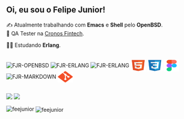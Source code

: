 ## Oi, eu sou o Felipe Junior!
  
✍️ Atualmente trabalhando com **Emacs** e **Shell** pelo **OpenBSD**.  
🔭 QA Tester na [Cronos Fintech](https://cronosfintech.com.br/).

👨‍🎓 Estudando **Erlang**.

<div style="display: inline_block"><br>  
  <img align="center" alt="FJR-OPENBSD" height="30" width="40" src="https://cloud.githubusercontent.com/assets/566201/5627077/bc543184-958b-11e4-94f5-d1bddac33dfd.png">
  <img align="center" alt="FJR-ERLANG" height="30" width="40" src="https://learnyousomeerlang.com/static/img/erlang.png">
  <img align="center" alt="FJR-ERLANG" height="30" width="40" src="https://upload.wikimedia.org/wikipedia/commons/0/08/EmacsIcon.svg">
  <img align="center" alt="FJR-HTML" height="30" width="40" src="https://raw.githubusercontent.com/devicons/devicon/master/icons/html5/html5-original.svg">
  <img align="center" alt="FJR-CSS" height="30" width="40" src="https://raw.githubusercontent.com/devicons/devicon/master/icons/css3/css3-original.svg">
  <img align="center" alt="FJR-FIGMA" height="30" width="40" src="https://raw.githubusercontent.com/devicons/devicon/master/icons/figma/figma-original.svg">
  <img align="center" alt="FJR-MARKDOWN" height="30" width="40" src="https://static-00.iconduck.com/assets.00/markdown-icon-512x512-bfxegudd.png">
  <img align="center" alt="FJR-GIT" height="30" width="40" src="https://raw.githubusercontent.com/devicons/devicon/master/icons/git/git-original.svg">
</div>
  
  ##
 
<div> 
  <a href = "mailto:felipegd.jr@gmail.com"><img src="https://img.shields.io/badge/-Gmail-%23333?style=for-the-badge&logo=gmail&logoColor=white" target="_blank"></a>
  <a href="https://www.linkedin.com/in/feejunior/" target="_blank"><img src="https://img.shields.io/badge/-LinkedIn-%230077B5?style=for-the-badge&logo=linkedin&logoColor=white" target="_blank"></a> 
</div>

<div>
  <img align="left" src="https://github-readme-stats.vercel.app/api/top-langs?username=feejunior&show_icons=true&locale=en&layout=compact&theme=transparent" alt="feejunior" /></p>
</div>

<div>
<p>&nbsp;<img align="center" src="https://github-readme-stats.vercel.app/api?username=feejunior&show_icons=true&theme=transparent" alt="feejunior" /></p>
</div>

